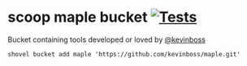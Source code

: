 # scoop maple bucket [![Tests](https://github.com/kevinboss/maple/actions/workflows/ci.yml/badge.svg)](https://github.com/kevinboss/maple/actions/workflows/ci.yml)

Bucket containing tools developed or loved by [@kevinboss]( https://github.com/kevinboss )

`shovel bucket add maple 'https://github.com/kevinboss/maple.git'`
